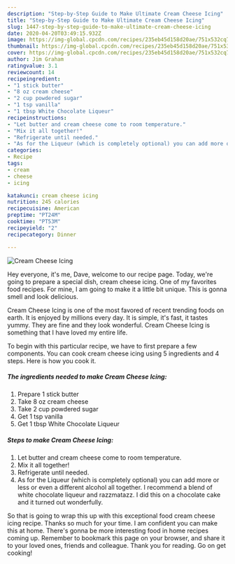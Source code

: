 ```yaml
---
description: "Step-by-Step Guide to Make Ultimate Cream Cheese Icing"
title: "Step-by-Step Guide to Make Ultimate Cream Cheese Icing"
slug: 1447-step-by-step-guide-to-make-ultimate-cream-cheese-icing
date: 2020-04-20T03:49:15.932Z
image: https://img-global.cpcdn.com/recipes/235eb45d158d20ae/751x532cq70/cream-cheese-icing-recipe-main-photo.jpg
thumbnail: https://img-global.cpcdn.com/recipes/235eb45d158d20ae/751x532cq70/cream-cheese-icing-recipe-main-photo.jpg
cover: https://img-global.cpcdn.com/recipes/235eb45d158d20ae/751x532cq70/cream-cheese-icing-recipe-main-photo.jpg
author: Jim Graham
ratingvalue: 3.1
reviewcount: 14
recipeingredient:
- "1 stick butter"
- "8 oz cream cheese"
- "2 cup powdered sugar"
- "1 tsp vanilla"
- "1 tbsp White Chocolate Liqueur"
recipeinstructions:
- "Let butter and cream cheese come to room temperature."
- "Mix it all together!"
- "Refrigerate until needed."
- "As for the Liqueur (which is completely optional) you can add more or less or even a different alcohol all together. I recommend a blend of white chocolate liqueur and razzmatazz. I did this on a chocolate cake and it turned out wonderfully."
categories:
- Recipe
tags:
- cream
- cheese
- icing

katakunci: cream cheese icing 
nutrition: 245 calories
recipecuisine: American
preptime: "PT24M"
cooktime: "PT53M"
recipeyield: "2"
recipecategory: Dinner

---
```



![Cream Cheese Icing](https://img-global.cpcdn.com/recipes/235eb45d158d20ae/751x532cq70/cream-cheese-icing-recipe-main-photo.jpg)

Hey everyone, it's me, Dave, welcome to our recipe page. Today, we're going to prepare a special dish, cream cheese icing. One of my favorites food recipes. For mine, I am going to make it a little bit unique. This is gonna smell and look delicious.



Cream Cheese Icing is one of the most favored of recent trending foods on earth. It is enjoyed by millions every day. It is simple, it's fast, it tastes yummy. They are fine and they look wonderful. Cream Cheese Icing is something that I have loved my entire life.


To begin with this particular recipe, we have to first prepare a few components. You can cook cream cheese icing using 5 ingredients and 4 steps. Here is how you cook it.

<!--inarticleads1-->

##### The ingredients needed to make Cream Cheese Icing:

1. Prepare 1 stick butter
1. Take 8 oz cream cheese
1. Take 2 cup powdered sugar
1. Get 1 tsp vanilla
1. Get 1 tbsp White Chocolate Liqueur




<!--inarticleads2-->

##### Steps to make Cream Cheese Icing:

1. Let butter and cream cheese come to room temperature.
1. Mix it all together!
1. Refrigerate until needed.
1. As for the Liqueur (which is completely optional) you can add more or less or even a different alcohol all together. I recommend a blend of white chocolate liqueur and razzmatazz. I did this on a chocolate cake and it turned out wonderfully.




So that is going to wrap this up with this exceptional food cream cheese icing recipe. Thanks so much for your time. I am confident you can make this at home. There's gonna be more interesting food in home recipes coming up. Remember to bookmark this page on your browser, and share it to your loved ones, friends and colleague. Thank you for reading. Go on get cooking!
